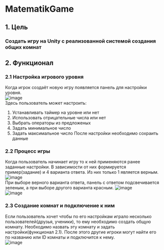 # MatematikGame
## 1. Цель
### Создать игру на Unity с реализованной системой создания общих комнат
### 
## 2. Функционал
### 2.1 Настройка игрового уровня
Когда игрок создаёт новую игру появляется панель для настройки уровня.
<br>
![image](https://user-images.githubusercontent.com/80624046/198562493-de95b9f7-2a11-4bda-af04-549f77c084d5.png)
<br>
Здесь пользователь может настроить:
1. Устанавливать таймер на уровне или нет
2. Использовать отрицательные числа или нет
3. Выбрать операторы из предложеных
4. Задать минимальное число
5. Задать максимальное число
После настройки необходимо сохраить данные
### 2.2 Процесс игры
Когда пользователь начинает игру то к ней применяются ранее заданные настройки. В зависимости от них формируется пример(задание) и 4 варианта ответа. Из них только 1 является верным.
<br>
![image](https://user-images.githubusercontent.com/80624046/198564246-f9d2d936-046b-4549-9d08-86962e61ea9e.png)
<br>
При выборе верного варианта ответа, панель с ответом подсвечивается зеленым, а при выборе другого варианта красным.
![image](https://user-images.githubusercontent.com/80624046/198564449-faeb9126-4685-4b78-ab6a-a1af57273016.png)
<br>
![image](https://user-images.githubusercontent.com/80624046/198564505-ef8042c9-2bfd-43cb-bcd9-58ccc21ce6db.png)
<br>
### 2.3 Создание комнат и подключение к ним
Если пользователь хочет чтобы по его настройкам играло несколько пользователей(друзья, ученики), то ему необходимо создать общую комнату.
Необходимо назвать эту комнату и задать настройки(функционал 2.1). После этого другие игроки могут найти его по названию или ID комнаты и подключится к нему.
<br>
![image](https://user-images.githubusercontent.com/80624046/198565810-1d34a483-319f-4c4b-bbea-498a7efdd119.png)
<br>



